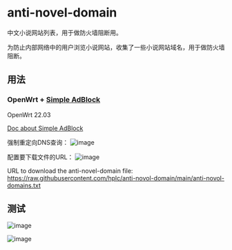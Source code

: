 # anti-novel-domain
中文小说网站列表，用于做防火墙阻断用。

为防止内部网络中的用户浏览小说网站，收集了一些小说网站域名，用于做防火墙阻断。
## 用法
### OpenWrt + [Simple AdBlock](https://github.com/stangri/openwrt-simple-adblock)
OpenWrt 22.03

[Doc about Simple AdBlock](https://docs.openwrt.melmac.net/simple-adblock/)

强制重定向DNS查询：
![image](https://github.com/user-attachments/assets/2fcdce9d-4352-46b7-a8aa-9b2a98ec9cb6)

配置要下载文件的URL：
![image](https://github.com/user-attachments/assets/677b3787-9e71-4834-afc4-c1a94cbd8c37)

URL to download the anti-novel-domain file: https://raw.githubusercontent.com/hplc/anti-novol-domain/main/anti-novol-domains.txt
## 测试
![image](https://github.com/user-attachments/assets/18401b76-6cea-4364-9504-5749eeffda13)

![image](https://github.com/user-attachments/assets/f072e0b9-766e-4132-a221-5ec76550b33c)

